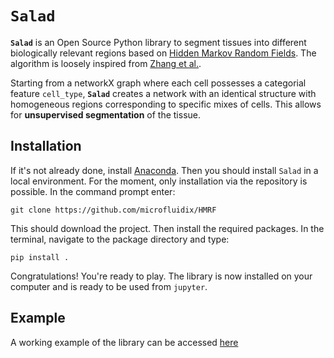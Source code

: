 # **`Salad`**

**`Salad`**  is an Open Source Python library to segment tissues into different biologically relevant regions based on [Hidden Markov Random Fields](https://en.wikipedia.org/wiki/Hidden_Markov_random_field#:~:text=In%20statistics%2C%20a%20hidden%20Markov,an%20underlying%20Markov%20random%20field.&text=are%20independent%20(conditional%20independence%20of,given%20the%20Markov%20random%20field).). The algorithm is loosely inspired from [Zhang et al.](https://www.csd.uwo.ca/~oveksler/Courses/Fall2012/CS9840/PossibleStudentPapers/Zhang2001.pdf).

Starting from a networkX graph where each cell possesses a categorial feature `cell_type`, **`Salad`**  creates a network with an identical structure with homogeneous regions corresponding to specific mixes of cells. This allows for **unsupervised segmentation** of the tissue.

## Installation

If it's not already done, install [Anaconda](https://www.anaconda.com/). Then you should install `Salad` in a local environment. For the moment, only installation via the repository is possible. In the command prompt enter:

`git clone https://github.com/microfluidix/HMRF`

This should download the project. Then install the required packages. In the terminal, navigate to the package directory and type:

`pip install .`

Congratulations! You're ready to play. The library is now installed on your computer and is ready to be used from `jupyter`. 

## Example

A working example of the library can be accessed [here](Examples/example_final.ipynb)